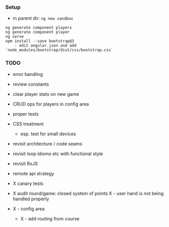 ### Setup

* in parent dir: `ng new sandbox`

```
ng generate component players
ng generate component player
ng serve
npm install --save bootstrap@3
    - edit angular.json and add `node_modules/bootstrap/dist/css/bootstrap.css`
```

### TODO

* error handling
* review constants 
* clear player stats on new game
* CRUD ops for players in config area
* proper tests
* CSS treatment
    - esp. test for small devices
* revisit architecture / code seams
* revisit loop idioms etc with functional style
* revisit RxJS
* remote api strategy 

* X canary tests
* X audit round/game: closed system of points
    X - user hand is not being handled properly 
* X - config area
    * X - add routing from course
